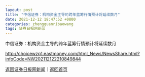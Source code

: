 ```yaml
---
layout: post
title: "中信证券：机构资金主导的跨年蓝筹行情预计将延续数月"
date: 2021-12-12 18:47:52 +0800
categories: zhengquanribaowang
tags: 证券日报网新闻
---
```

中信证券：机构资金主导的跨年蓝筹行情预计将延续数月


<http://choicewzp1.eastmoney.com/html_News/NewsShare.html?infoCode=NW202112122210849844>

[返回证券日报网新闻](//finews.withounder.com/zhengquanribaowang/)｜[返回首页](//finews.withounder.com/)